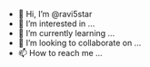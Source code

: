 - 👋 Hi, I’m @ravi5star
- 👀 I’m interested in ...
- 🌱 I’m currently learning ...
- 💞️ I’m looking to collaborate on ...
- 📫 How to reach me ...

<!---
ravi5star/ravi5star is a ✨ special ✨ repository because its `README.md` (this file) appears on your GitHub profile.
You can click the Preview link to take a look at your changes.
--->
